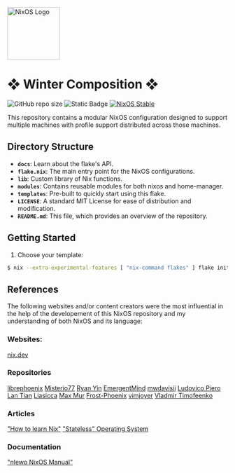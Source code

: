 <div>
  <img alt="NixOS Logo" src="https://github.com/NixOS/nixos-artwork/blob/master/logo/nix-snowflake-colours.svg" width="120px"/>
  <h1>❖ Winter Composition ❖</h1>
  <img src="https://img.shields.io/github/languages/code-size/TahlonBrahic/fuyu-no-kosei?style=for-the-badge&logoSize=auto&label=REPO%20SIZE&color=%23a5e8e9" alt="GitHub repo size"/>
  <img alt="Static Badge" src="https://img.shields.io/badge/%E5%86%AC%E3%81%AE%E6%A7%8B%E6%88%90-a5e8e9">
  <a href="https://nixos.org" target="_blank">
    <img src="https://img.shields.io/badge/NixOS-stable-blue.svg?style=for-the-badge&labelColor=1B2330&logo=NixOS&logoColor=white&color=ef65ea" alt="NixOS Stable"/>
  </a>
</div>

This repository contains a modular NixOS configuration designed to support multiple machines with profile support distributed across those machines.

## Directory Structure

- **`docs`**: Learn about the flake's API.
- **`flake.nix`**: The main entry point for the NixOS configurations.
- **`lib`**: Custom library of Nix functions.
- **`modules`**: Contains reusable modules for both nixos and home-manager.
- **`templates`**: Pre-built to quickly start using this flake.
- **`LICENSE`**: A standard MIT License for ease of distribution and modification.
- **`README.md`**: This file, which provides an overview of the repository.

## Getting Started

1. Choose your template:

```bash
$ nix --extra-experimental-features [ "nix-command flakes" ] flake init -t github:TahlonBrahic/multiple-systems
```

## References

The following websites and/or content creators were the most influential in the help of the developement of this NixOS repository and my understanding of both NixOS and its language:

### Websites:

[nix.dev](https://nix.dev/tutorials/nix-language)

### Repositories

[librephoenix](https://github.com/librephoenix/nixos-config)
[Misterio77](https://github.com/Misterio77/nix-config)
[Ryan Yin](https://github.com/ryan4yin/nix-config)
[EmergentMind](https://github.com/EmergentMind/nix-config)
[mwdavisii](https://github.com/mwdavisii/nyx/tree/main)
[Ludovico Piero](https://github.com/LudovicoPiero/dotfiles)
[Lan Tian](https://github.com/xddxdd/nixos-config)
[Liasicca](https://codeberg.org/Liassica/nixos-config)
[Max Mur](https://github.com/TheMaxMur/NixOS-Configuration)
[Frost-Phoenix](https://github.com/Frost-Phoenix/nixos-config)
[vimjoyer](https://github.com/vimjoyer/nixconf)
[Vladmir Timofeenko](https://github.com/VTimofeenko/monorepo-machine-config)

### Articles

["How to learn Nix"](https://ianthehenry.com/posts/how-to-learn-nix/introduction/)
["Stateless" Operating System](https://lantian.pub/en/article/modify-computer/nixos-impermanence.lantian/)

### Documentation

["nlewo NixOS Manual"](https://nlewo.github.io/nixos-manual-sphinx/index.html)
